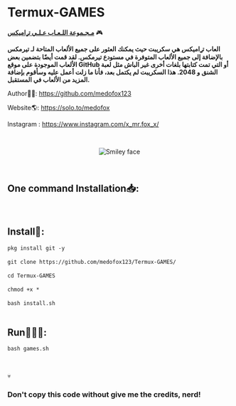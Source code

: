 # Termux-GAMES
<strong><u>مـجـموعة اللـعـاب عـلـي تࢪاميكس</u></strong> 🎮<br>

<b>العاب تࢪاميكس هي سكريبت حيث يمكنك العثور على جميع الألعاب المتاحة لـ تيرمكس بالإضافة إلى جميع الألعاب المتوفرة في مستودع تيرمكس. لقد قمت أيضًا بتضمين بعض الألعاب الموجودة على موقع GitHub أو التي تمت كتابتها بلغات أخرى غير الباش مثل لعبة الشنق و 2048. هذا السكريبت لم يكتمل بعد، فأنا ما زلت أعمل عليه وسأقوم بإضافة المزيد من الألعاب في المستقبل.</b>

Author👨‍💻: https://github.com/medofox123 <br>

Website🌎: https://solo.to/medofox <br>

Instagram : https://www.instagram.com/x_mr.fox_x/ <br>

<br>
<p align="center">
  <img alt="Smiley face" src="https://telegra.ph/file/46b26731ff79ac6644690.png">
</p>
<br>

## One command Installation📥:

<br>

## Install📲:

```pkg install git -y```
<br>
<br>
```git clone https://github.com/medofox123/Termux-GAMES/```
<br><br>
```cd Termux-GAMES```
<br><br>
```chmod +x *```
<br><br>
```bash install.sh```
<br>
<br>

## Run🏃🏻‍♂️:

```bash games.sh```

<br>

💀<h3>Don't copy this code without give me the credits, nerd!</h3> <br>
